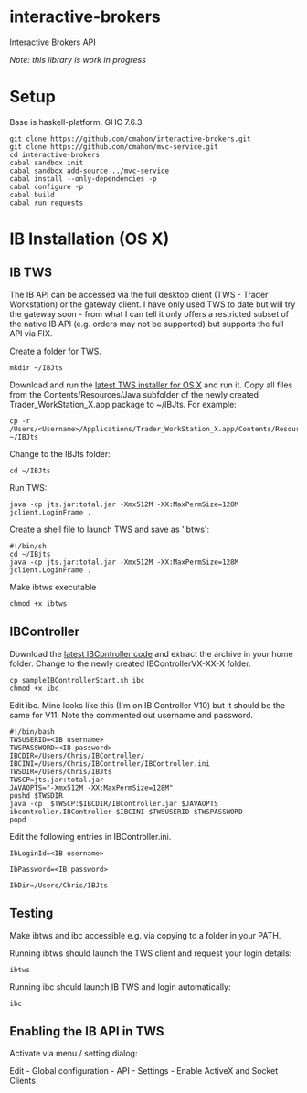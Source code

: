 interactive-brokers
===================

Interactive Brokers API

*Note: this library is work in progress* 

Setup
=====

Base is haskell-platform, GHC 7.6.3

    git clone https://github.com/cmahon/interactive-brokers.git
    git clone https://github.com/cmahon/mvc-service.git
    cd interactive-brokers
    cabal sandbox init
    cabal sandbox add-source ../mvc-service
    cabal install --only-dependencies -p
    cabal configure -p
    cabal build
    cabal run requests

IB Installation (OS X)
======================

IB TWS
------

The IB API can be accessed via the full desktop client (TWS - Trader Workstation) or the gateway client. I have only used TWS to date but will try the gateway soon - from what I can tell it only offers a restricted subset of the native IB API (e.g. orders may not be supported) but supports the full API via FIX.

Create a folder for TWS.

    mkdir ~/IBJts

Download and run the [latest TWS installer for OS X](https://download2.interactivebrokers.com/download/TWSX_install_latest.pkg) and run it. Copy all files from the Contents/Resources/Java subfolder of the newly created Trader_WorkStation_X.app package to ~/IBJts. For example:

    cp -r /Users/<Username>/Applications/Trader_WorkStation_X.app/Contents/Resources/Java ~/IBJts

Change to the IBJts folder:

    cd ~/IBJts

Run TWS:

    java -cp jts.jar:total.jar -Xmx512M -XX:MaxPermSize=128M jclient.LoginFrame .

Create a shell file to launch TWS and save as 'ibtws':

    #!/bin/sh
    cd ~/IBjts
    java -cp jts.jar:total.jar -Xmx512M -XX:MaxPermSize=128M jclient.LoginFrame . 

Make ibtws executable

    chmod +x ibtws

IBController
------------

Download the [latest IBController code](http://sourceforge.net/projects/ibcontroller/files/?source=navbar) and extract the archive in your home folder. Change to the newly created IBControllerVX-XX-X folder.

    cp sampleIBControllerStart.sh ibc
    chmod +x ibc

Edit ibc. Mine looks like this (I'm on IB Controller V10) but it should be the same for V11. Note the commented out username and password. 

    #!/bin/bash
    TWSUSERID=<IB username>
    TWSPASSWORD=<IB password>
    IBCDIR=/Users/Chris/IBController/
    IBCINI=/Users/Chris/IBController/IBController.ini
    TWSDIR=/Users/Chris/IBJts
    TWSCP=jts.jar:total.jar
    JAVAOPTS="-Xmx512M -XX:MaxPermSize=128M" 
    pushd $TWSDIR
    java -cp  $TWSCP:$IBCDIR/IBController.jar $JAVAOPTS ibcontroller.IBController $IBCINI $TWSUSERID $TWSPASSWORD
    popd

Edit the following entries in IBController.ini.

    IbLoginId=<IB username>

    IbPassword=<IB password>

    IbDir=/Users/Chris/IBJts

Testing
-------

Make ibtws and ibc accessible e.g. via copying to a folder in your PATH.

Running ibtws should launch the TWS client and request your login details:

    ibtws

Running ibc should launch IB TWS and login automatically:

    ibc

Enabling the IB API in TWS
--------------------------

Activate via menu / setting dialog:

Edit - Global configuration - API - Settings - Enable ActiveX and Socket Clients


